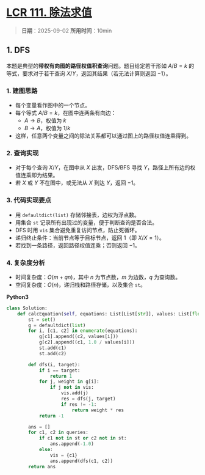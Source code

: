 # [LCR 111. 除法求值](https://leetcode.cn/problems/vlzXQL/description/)

> **日期**：2025-09-02
> **所用时间**：10min

## 1. DFS

本题是典型的**带权有向图的路径权值积查询**问题。题目给定若干形如 $A / B = k$ 的等式，要求对于若干查询 $X / Y$，返回其结果（若无法计算则返回 $-1$）。

### 1. 建图思路

- 每个变量看作图中的一个节点。
- 每个等式 $A / B = k$，在图中连两条有向边：
    - $A \to B$，权值为 $k$
    - $B \to A$，权值为 $1/k$
- 这样，任意两个变量之间的除法关系都可以通过图上的路径权值连乘得到。

### 2. 查询实现

- 对于每个查询 $X / Y$，在图中从 $X$ 出发，DFS/BFS 寻找 $Y$，路径上所有边的权值连乘即为结果。
- 若 $X$ 或 $Y$ 不在图中，或无法从 $X$ 到达 $Y$，返回 $-1$。

### 3. 代码实现要点

- 用 `defaultdict(list)` 存储邻接表，边权为浮点数。
- 用集合 `st` 记录所有出现过的变量，便于判断查询是否合法。
- DFS 时用 `vis` 集合避免重复访问节点，防止死循环。
- 递归终止条件：当前节点等于目标节点，返回 $1$（即 $X/X=1$）。
- 若找到一条路径，返回路径权值连乘；否则返回 $-1$。

### 4. 复杂度分析

- 时间复杂度：$O(m + qn)$，其中 $n$ 为节点数，$m$ 为边数，$q$ 为查询数。
- 空间复杂度：$O(n)$，递归栈和路径存储，以及集合 `st`。

**Python3**

```python
class Solution:
    def calcEquation(self, equations: List[List[str]], values: List[float], queries: List[List[str]]) -> List[float]:
        st = set()
        g = defaultdict(list)
        for i, [c1, c2] in enumerate(equations):
            g[c1].append((c2, values[i]))
            g[c2].append((c1, 1.0 / values[i]))
            st.add(c1)
            st.add(c2)

        def dfs(i, target):
            if i == target:
                return 1
            for j, weight in g[i]:
                if j not in vis:
                    vis.add(j)
                    res = dfs(j, target)
                    if res != -1:
                        return weight * res
            return -1

        ans = []
        for c1, c2 in queries:
            if c1 not in st or c2 not in st:
                ans.append(-1.0)
            else:
                vis = {c1}
                ans.append(dfs(c1, c2))
        return ans
```